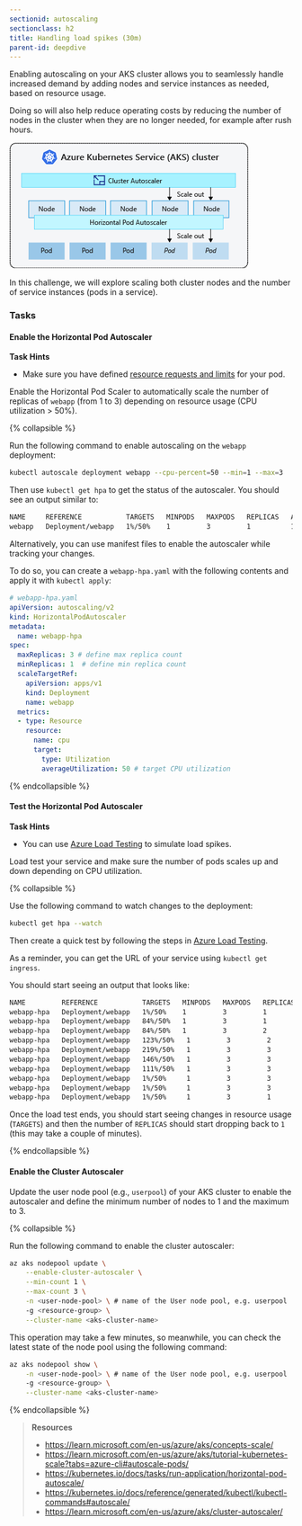 ```yaml
---
sectionid: autoscaling
sectionclass: h2
title: Handling load spikes (30m)
parent-id: deepdive
---
```


Enabling autoscaling on your AKS cluster allows you to seamlessly handle increased demand by adding nodes and service instances as needed, based on resource usage.

Doing so will also help reduce operating costs by reducing the number of nodes in the cluster when they are no longer needed, for example after rush hours.

![Cluster and Pod Autoscaler](./media/cluster-autoscaler.png "Cluster and Pod Autoscaler")

In this challenge, we will explore scaling both cluster nodes and the number of service instances (pods in a service).

### Tasks

#### Enable the Horizontal Pod Autoscaler

**Task Hints**

* Make sure you have defined [resource requests and limits](https://learn.microsoft.com/en-us/azure/aks/developer-best-practices-resource-management#define-pod-resource-requests-and-limits) for your pod.

Enable the Horizontal Pod Scaler to automatically scale the number of replicas of `webapp` (from 1 to 3) depending on resource usage (CPU utilization > 50%).

{% collapsible %}

Run the following command to enable autoscaling on the `webapp` deployment:

```sh
kubectl autoscale deployment webapp --cpu-percent=50 --min=1 --max=3
```

Then use `kubectl get hpa` to get the status of the autoscaler.
You should see an output similar to:

```sh
NAME     REFERENCE           TARGETS   MINPODS   MAXPODS   REPLICAS   AGE
webapp   Deployment/webapp   1%/50%    1         3         1          17s
```

Alternatively, you can use manifest files to enable the autoscaler while tracking your changes.

To do so, you can create a `webapp-hpa.yaml` with the following contents and apply it with `kubectl apply`:

```yaml
# webapp-hpa.yaml
apiVersion: autoscaling/v2
kind: HorizontalPodAutoscaler
metadata:
  name: webapp-hpa
spec:
  maxReplicas: 3 # define max replica count
  minReplicas: 1  # define min replica count
  scaleTargetRef:
    apiVersion: apps/v1
    kind: Deployment
    name: webapp
  metrics:
  - type: Resource
    resource:
      name: cpu
      target:
        type: Utilization
        averageUtilization: 50 # target CPU utilization
```

{% endcollapsible %}

#### Test the Horizontal Pod Autoscaler

**Task Hints**

* You can use [Azure Load Testing](https://learn.microsoft.com/en-us/azure/load-testing/quickstart-create-and-run-load-test) to simulate load spikes.

Load test your service and make sure the number of pods scales up and down depending on CPU utilization.

{% collapsible %}

Use the following command to watch changes to the deployment:

```sh
kubectl get hpa --watch
```

Then create a quick test by following the steps in [Azure Load Testing](https://learn.microsoft.com/en-us/azure/load-testing/quickstart-create-and-run-load-test).

As a reminder, you can get the URL of your service using `kubectl get ingress`.

You should start seeing an output that looks like:

```sh
NAME         REFERENCE           TARGETS   MINPODS   MAXPODS   REPLICAS   AGE
webapp-hpa   Deployment/webapp   1%/50%    1         3         1          88m
webapp-hpa   Deployment/webapp   84%/50%   1         3         1          89m
webapp-hpa   Deployment/webapp   84%/50%   1         3         2          90m
webapp-hpa   Deployment/webapp   123%/50%   1         3         2          90m
webapp-hpa   Deployment/webapp   219%/50%   1         3         3          91m
webapp-hpa   Deployment/webapp   146%/50%   1         3         3          92m
webapp-hpa   Deployment/webapp   111%/50%   1         3         3          92m
webapp-hpa   Deployment/webapp   1%/50%     1         3         3          93m
webapp-hpa   Deployment/webapp   1%/50%     1         3         3          97m
webapp-hpa   Deployment/webapp   1%/50%     1         3         1          98m
```

Once the load test ends, you should start seeing changes in resource usage (`TARGETS`) and then the number of `REPLICAS` should start dropping back to `1` (this may take a couple of minutes).

{% endcollapsible %}

#### Enable the Cluster Autoscaler

Update the user node pool (e.g., `userpool`) of your AKS cluster to enable the autoscaler and define the minimum number of nodes to 1 and the maximum to 3.

{% collapsible %}

Run the following command to enable the cluster autoscaler:

```sh
az aks nodepool update \
    --enable-cluster-autoscaler \
    --min-count 1 \
    --max-count 3 \
    -n <user-node-pool> \ # name of the User node pool, e.g. userpool
    -g <resource-group> \
    --cluster-name <aks-cluster-name>
```

This operation may take a few minutes, so meanwhile, you can check the latest state of the node pool using the following command:

```sh
az aks nodepool show \
    -n <user-node-pool> \ # name of the User node pool, e.g. userpool
    -g <resource-group> \
    --cluster-name <aks-cluster-name>
```

{% endcollapsible %}

> **Resources**
>
> * <https://learn.microsoft.com/en-us/azure/aks/concepts-scale/>
> * <https://learn.microsoft.com/en-us/azure/aks/tutorial-kubernetes-scale?tabs=azure-cli#autoscale-pods/>
> * <https://kubernetes.io/docs/tasks/run-application/horizontal-pod-autoscale/>
> * <https://kubernetes.io/docs/reference/generated/kubectl/kubectl-commands#autoscale/>
> * <https://learn.microsoft.com/en-us/azure/aks/cluster-autoscaler/>
